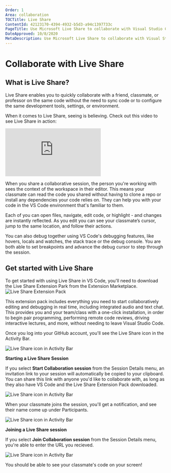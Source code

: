 ```yaml
---
Order: 1
Area: collaboration
TOCTitle: Live Share
ContentId: 42123170-4394-4932-b5d3-a94c1397733c
PageTitle: Use Microsoft Live Share to collaborate with Visual Studio Code
DateApproved: 10/8/2020
MetaDescription: Use Microsoft Live Share to collaborate with Visual Studio Code
---
```

# Collaborate with Live Share

## What is Live Share?

Live Share enables you to quickly collaborate with a friend, classmate, or professor on the same code without the need to sync code or to configure the same development tools, settings, or environment.

When it comes to Live Share, seeing is believing. Check out this video to see Live Share in action:

<iframe src="https://www.youtube.com/watch?v=A2ceblXTBBc?rel=0&amp;disablekb=0&amp;modestbranding=1&amp;showinfo=0" frameborder="0" allowfullscreen></iframe>

When you share a collaborative session, the person you're working with sees the context of the workspace in their editor. This means your classmate can read the code you shared without having to clone a repo or install any dependencies your code relies on. They can help you with your code in the VS Code environment that's familiar to them.

Each of you can open files, navigate, edit code, or highlight - and changes are instantly reflected. As you edit you can see your classmate’s cursor, jump to the same location, and follow their actions.

You can also debug together using VS Code's debugging features, like hovers, locals and watches, the stack trace or the debug console. You are both able to set breakpoints and advance the debug cursor to step through the session.

## Get started with Live Share

To get started with using Live Share in VS Code, you'll need to download the Live Share Extension Park from the Extension Marketplace.
<img src="images/liveshare-extension-pack.png" alt="Live Share Extension Pack" aria-hidden="true" class="thumb"/>

This extension pack includes everything you need to start collaboratively editing and debugging in real time, including integrated audio and text chat. This provides you and your team/class with a one-click installation, in order to begin pair programming, performing remote code reviews, driving interactive lectures, and more, without needing to leave Visual Studio Code.

Once you log into your GitHub account, you'll see the Live Share icon in the Activity Bar.

<img src="images/liveshare-icon.png" alt="Live Share icon in Activity Bar" aria-hidden="true" class="thumb"/>

**Starting a Live Share Session**

If you select **Start Collaboration session** from the Session Details menu, an invitation link to your session will automatically be copied to your clipboard. You can share this link with anyone you'd like to collaborate with, as long as they also have VS Code and the Live Share Extension Pack downloaded.

<img src="images/liveshare-invitation.png" alt="Live Share icon in Activity Bar" aria-hidden="true" class="thumb"/>

When your classmate joins the session, you'll get a notification, and see their name come up under Participants.

<img src="images/liveshare-joined.png" alt="Live Share icon in Activity Bar" aria-hidden="true" class="thumb"/>

**Joining a Live Share session**

If you select **Join Collaboration session** from the Session Details menu, you're able to enter the URL you recieved.

<img src="images/liveshare-join-session.png" alt="Live Share icon in Activity Bar" aria-hidden="true" class="thumb"/>

You should be able to  see your classmate's code on your screen!